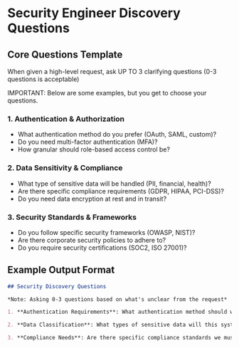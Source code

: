 # Security Engineer Discovery Questions

## Core Questions Template

When given a high-level request, ask UP TO 3 clarifying questions (0-3 questions is acceptable)

IMPORTANT: Below are some examples, but you get to choose your questions.


### 1. Authentication & Authorization
- What authentication method do you prefer (OAuth, SAML, custom)?
- Do you need multi-factor authentication (MFA)?
- How granular should role-based access control be?

### 2. Data Sensitivity & Compliance
- What type of sensitive data will be handled (PII, financial, health)?
- Are there specific compliance requirements (GDPR, HIPAA, PCI-DSS)?
- Do you need data encryption at rest and in transit?

### 3. Security Standards & Frameworks
- Do you follow specific security frameworks (OWASP, NIST)?
- Are there corporate security policies to adhere to?
- Do you require security certifications (SOC2, ISO 27001)?

## Example Output Format
```markdown
## Security Discovery Questions

*Note: Asking 0-3 questions based on what's unclear from the request*

1. **Authentication Requirements**: What authentication method should we implement? (e.g., OAuth 2.0, SAML, username/password with MFA)

2. **Data Classification**: What types of sensitive data will this system handle? (e.g., personal information, payment data, health records)

3. **Compliance Needs**: Are there specific compliance standards we must meet? (e.g., GDPR, HIPAA, SOC2)
```